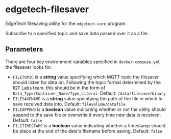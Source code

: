 # edgetech-filesaver
EdgeTech filesaving utility for the `edgetech-core` program.

Subscribe to a specified topic and save data passed over it as a file. 

## Parameters
There are four key environment variables specified in `docker-compose.yml` the filesaver looks for. 
- `FILETOPIC` is a **string** value specifying which MQTT topic the filesaver should listen for data on. Following the topic format determined by the IQT Labs team, this should be in the form of `Data_Type/Container_Name/Type_Literal`. Default: `/data/filesave/binary`
- `FILESAVENAME` is a **string** value specifying the path of the file in which to save received data into. Default: `filevolume/datafile`
- `FILEAPPEND` is a **boolean** value indicating whether or not the utility should append to the save file or overwrite it every time new data is received. Default: `false`
- `FILETIMESTAMP` is a **boolean** value indicating whether a timestamp should be place at the end of the data's filename before saving. Default: `false`